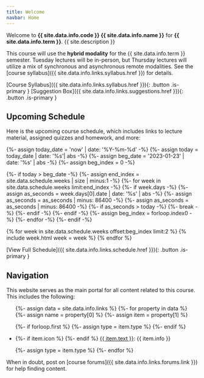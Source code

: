 ```yaml
---
title: Welcome
navbar: Home
---
```


Welcome to <strong class="has-text-usf-green">{{ site.data.info.code }} {{ site.data.info.name }}</strong> for <strong class="has-text-usf-green">{{ site.data.info.term }}</strong>. {{ site.description }}

This course will use the **hybrid modality** for the {{ site.data.info.term }} semester. Tuesday lectures will be in-person, but Thursday lectures will utilize a mix of synchronous and asynchronous remote modalities. See the [course syllabus]({{ site.data.info.links.syllabus.href }}) for details.

[Course Syllabus]({{ site.data.info.links.syllabus.href }}){: .button .is-primary }
[Suggestion Box]({{ site.data.info.links.suggestions.href }}){: .button .is-primary }

## Upcoming Schedule

Here is the upcoming course schedule, which includes links to lecture material, assigned quizzes and homework, and more:

{%- assign today_date = 'now' | date: '%Y-%m-%d' -%}
{%- assign today = today_date | date: '%s'| abs -%}
{%- assign beg_date = '2023-01-23' | date: '%s' | abs -%}
{%- assign beg_index = 0 -%}

{%- if today > beg_date -%}
  {%- assign end_index = site.data.schedule.weeks | size | minus:1 -%}
  {%- for week in site.data.schedule.weeks limit:end_index -%}
    {%- if week.days -%}
      {%- assign as_seconds = week.days[0].date | date: '%s' | abs -%}
      {%- assign as_seconds = as_seconds | minus: 86400 -%}
      {%- assign as_seconds = as_seconds | minus: 86400 -%}
      {%- if as_seconds > today -%}
        {%- break -%}
      {%- endif -%}
    {%- endif -%}
    {%- assign beg_index = forloop.index0 -%}
  {%- endfor -%}
{%- endif -%}

{% for week in site.data.schedule.weeks offset:beg_index limit:2 %}
{% include week.html week = week %}
{% endfor %}

[View Full Schedule]({{ site.data.info.links.schedule.href }}){: .button .is-primary }

## Navigation

This website serves as the main portal for all content related to this course. This includes the following:

<ul class="fa-ul ml-6">

{%- assign data = site.data.info.links %}
{%- for property in data %}
{%- assign name = property[0] %}
{%- assign item = property[1] %}

{%- if forloop.first %}
{%- assign type = item.type %}
{%- endif %}

<li {% if type != item.type %}class="mt-3"{% endif %}>
  {%- if item.icon %}
  <span class="fa-li"><i class="{{ item.icon }}"></i></span>
  {%- endif %}
  <a href="{{ item.href | relative_url }}">{{ item.text }}</a>: {{ item.info }}
</li>

{%- assign type = item.type %}
{%- endfor %}
</ul>

When in doubt, post on [course forums]({{ site.data.info.links.forums.link }}) for help finding content.